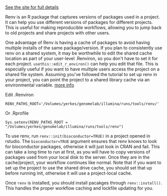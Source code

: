 [See the site for full details](https://rstudio.github.io/renv/articles/renv.html)

Renv is an R package that captures versions of packages used in a project. It can help you use different versions of packages for different projects. This is useful for making reproducible workflows, allowing you to jump back to old projects and share projects with other users. 

One advantage of Renv is having a cache of packages to avoid having multiple installs of the same package/version. If you plan to consistently use renv on a shared system, it may be worthwhile to edit the shared cache location as part of your user-level .Renviron, so you don't have to set it for each project. `usethis::edit_r_environ()` can help you edit that file.
This is especially useful if you want to have multiple users access the project on a shared file system. Assuming you've followed the tutorial to set up renv in your project, you can point the project to a shared library cache via an environmental variable.
[more info](https://support.posit.co/hc/en-us/articles/360047157094-Managing-R-with-Rprofile-Renviron-Rprofile-site-Renviron-site-rsession-conf-and-repos-conf)

Edit .Renviron

`RENV_PATHS_ROOT='/Volumes/yerkes/genomelab/illumina/runs/tools/renv/'`

Or .Rprofile

`Sys.setenv(RENV_PATHS_ROOT = "/Volumes/yerkes/genomelab/illumina/runs/tools/renv")`

To use renv, run `renv::init(bioconductor=TRUE)` in a project opened in rstudio. The `bioconductor=TRUE` argument ensures that renv knows to look for bioconductor packages, otherwise it will just look in CRAN and fail. This can take a long time to run at first, as you will have to copy versions of packages used from your local disk to the server. Once they are in the cache/project, your workflow continues like normal. Note that if you want to set up the project to use the shared drive cache, you should set that up before running init, otherwise it will use a project-local cache.

Once `renv` is installed, you should install pacakges through `renv::install()`. This handles the proper workflow caching and lockfile updating for you. 
